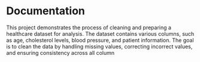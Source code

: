 # Documentation
 This project demonstrates the process of cleaning and preparing a healthcare dataset for analysis. The dataset contains various columns, such as age, cholesterol levels, blood pressure, and patient information. The goal is to clean the data by handling missing values, correcting incorrect values, and ensuring consistency across all column
